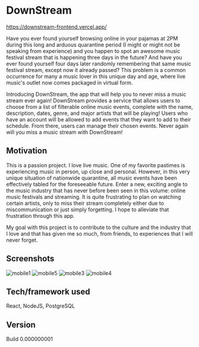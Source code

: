 # DownStream

https://downstream-frontend.vercel.app/

Have you ever found yourself browsing online in your pajamas at 2PM during this long and arduous quarantine period (I might or might not be speaking from experience) and you happen to spot an awesome music festival stream that is happening three days in the future? And have you ever found yourself four days later randomly remembering that same music festival stream, except now it already passed? This problem is a common occurrence for many a music lover in this unique day and age, where live music's outlet now comes packaged in virtual form. 

Introducing DownStream, the app that will help you to never miss a music stream ever again! DownStream provides a service that allows users to choose from a list of filterable online music events, complete with the name, description, dates, genre, and major artists that will be playing! Users who have an account will be allowed to add events that they want to add to their schedule. From there, users can manage their chosen events. Never again will you miss a music stream with DownStream!

## Motivation

This is a passion project. I love live music. One of my favorite pastimes is experiencing music in person, up close and personal. However, in this very unique situation of nationwide quarantine, all music events have been effectively tabled for the foreseeable future. Enter a new, exciting angle to the music industry that has never before been seen in this volume: online music festivals and streaming. It is quite frustrating to plan on watching certain artists, only to miss their stream completely either due to miscommunication or just simply forgetting. I hope to alleviate that frustration through this app.

My goal with this project is to contribute to the culture and the industry that I love and that has given me so much, from friends, to experiences that I will never forget. 

## Screenshots
![mobile1](https://user-images.githubusercontent.com/61900464/87575506-e3ea7e80-c684-11ea-9da7-cae83a654d27.PNG)
![mobile5](https://user-images.githubusercontent.com/61900464/87576319-06c96280-c686-11ea-834a-07bb1e926a8a.PNG)
![mobile3](https://user-images.githubusercontent.com/61900464/87575513-e5b44200-c684-11ea-85e9-0e941841c392.PNG)
![mobile4](https://user-images.githubusercontent.com/61900464/87575516-e6e56f00-c684-11ea-9f35-57bc8410da0b.PNG)



## Tech/framework used

React, NodeJS, PostgreSQL

## Version

Build 0.000000001
